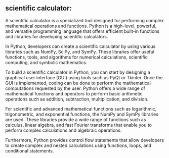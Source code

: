 ## scientific calculator:

A scientific calculator is a specialized tool designed for performing complex mathematical operations and functions. Python is a high-level, powerful, and versatile programming language that offers efficient built-in functions and libraries for developing scientific calculators.

In Python, developers can create a scientific calculator by using various libraries such as NumPy, SciPy, and SymPy. These libraries offer useful functions, tools, and algorithms for numerical calculations, scientific computing, and symbolic mathematics.

To build a scientific calculator in Python, you can start by designing a graphical user interface (GUI) using tools such as PyQt or Tkinter. Once the GUI is implemented, coding can be done to perform the mathematical computations requested by the user. Python offers a wide range of mathematical functions and operators to perform basic arithmetic operations such as addition, subtraction, multiplication, and division.

For scientific and advanced mathematical functions such as logarithmic, trigonometric, and exponential functions, the NumPy and SymPy libraries are used. These libraries provide a wide range of functions such as calculus, linear algebra, and fast Fourier transforms that enable you to perform complex calculations and algebraic operations.

Furthermore, Python provides control flow statements that allow developers to create complex and nested calculations using functions, loops, and conditional statements.
